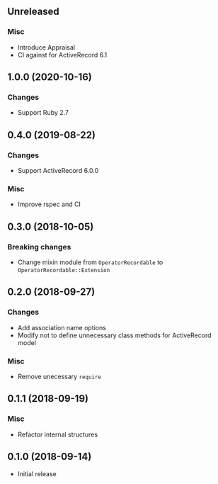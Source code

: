 ## Unreleased

### Misc

* Introduce Appraisal
* CI against for ActiveRecord 6.1


## 1.0.0 (2020-10-16)

### Changes

* Support Ruby 2.7


## 0.4.0 (2019-08-22)

### Changes

* Support ActiveRecord 6.0.0

### Misc

* Improve rspec and CI


## 0.3.0 (2018-10-05)

### Breaking changes

* Change mixin module from `OperatorRecordable` to `OperatorRecordable::Extension`


## 0.2.0 (2018-09-27)

### Changes

* Add association name options
* Modify not to define unnecessary class methods for ActiveRecord model

### Misc

* Remove unecessary `require`


## 0.1.1 (2018-09-19)

### Misc

* Refactor internal structures


## 0.1.0 (2018-09-14)

* Initial release

